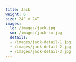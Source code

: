 ```yaml
---
title: Jack
weight: 6
size: 24” x 24”
images:
  lg: /images/jack.jpg
  sm: /images/jack-sm.jpg
  details:
  - /images/jack-detail-1.jpg
  - /images/jack-detail-2.jpg
  - /images/jack-detail-3.jpg
---
```

